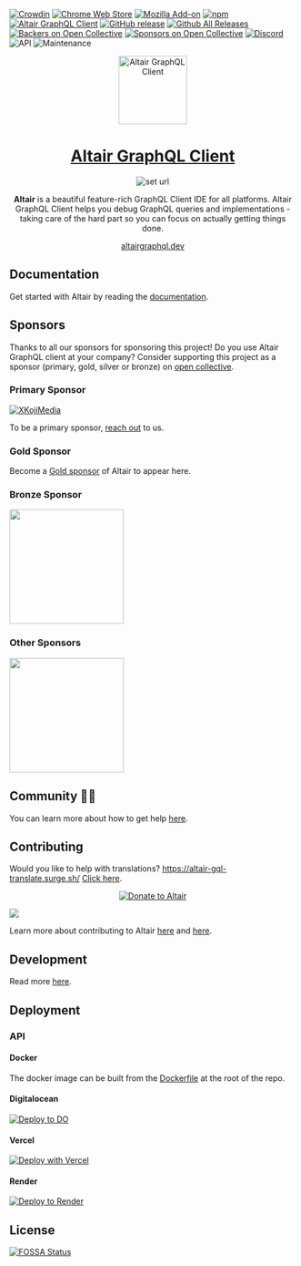<!-- [![FOSSA Status](https://app.fossa.io/api/projects/git%2Bhttps%3A%2F%2Fgithub.com%2Fimolorhe%2Faltair.svg?type=shield)](https://app.fossa.io/projects/git%2Bhttps%3A%2F%2Fgithub.com%2Fimolorhe%2Faltair?ref=badge_shield) -->

[![Crowdin](https://d322cqt584bo4o.cloudfront.net/altair-gql/localized.svg)](https://crowdin.com/project/altair-gql)
[![Chrome Web Store](https://img.shields.io/chrome-web-store/v/flnheeellpciglgpaodhkhmapeljopja.svg)](https://chrome.google.com/webstore/detail/altair-graphql-client/flnheeellpciglgpaodhkhmapeljopja)
[![Mozilla Add-on](https://img.shields.io/amo/v/altair-graphql-client.svg)](https://addons.mozilla.org/en-US/firefox/addon/altair-graphql-client/)
[![npm](https://img.shields.io/npm/v/altair-express-middleware.svg)](https://www.npmjs.com/package/altair-express-middleware)
[![Altair GraphQL Client](https://snapcraft.io/altair/badge.svg)](https://snapcraft.io/altair)
[![GitHub release](https://img.shields.io/github/release/altair-graphql/altair.svg)](https://github.com/altair-graphql/altair/releases)
[![Github All Releases](https://img.shields.io/github/downloads/altair-graphql/altair/total.svg)](https://github.com/altair-graphql/altair/releases)
[![Backers on Open Collective](https://opencollective.com/altair/backers/badge.svg)](#backers) [![Sponsors on Open Collective](https://opencollective.com/altair/sponsors/badge.svg)](#sponsors)
[![Discord](https://img.shields.io/discord/625400653321076807.svg)](https://discord.gg/dNNt3MU9hw)
![API](https://img.shields.io/website?url=https%3A%2F%2Fapi.altairgraphql.dev%2F&label=api)
![Maintenance](https://img.shields.io/maintenance/yes/2025.svg)

<div align="center" style="text-align: center;">

  <img src="icons/android-icon-192x192.png" alt="Altair GraphQL Client" width="120px" height="120px">

  <h1><a href="https://altairgraphql.dev/" target="_blank">Altair GraphQL Client</a></h1>

![set url](packages/altair-docs/public/assets/img/app-shot.png 'Altair GraphQL Client')

**Altair** is a beautiful feature-rich GraphQL Client IDE for all platforms. Altair GraphQL Client helps you debug GraphQL queries and implementations - taking care of the hard part so you can focus on actually getting things done.

[altairgraphql.dev](https://altairgraphql.dev/)

</div>

## Documentation

Get started with Altair by reading the [documentation](https://altairgraphql.dev/docs/).

## Sponsors

Thanks to all our sponsors for sponsoring this project! Do you use Altair GraphQL client at your company? Consider supporting this project as a sponsor (primary, gold, silver or bronze) on [open collective](https://opencollective.com/altair/contribute).

### Primary Sponsor

[![XKojiMedia](packages/altair-app/src/assets/img/readme/xk.png 'XKojiMedia')](https://www.xkoji.dev/)

To be a primary sponsor, [reach out](mailto:sponsor@sirmuel.design) to us.

### Gold Sponsor

Become a [Gold sponsor](https://opencollective.com/altair/contribute/gold-sponsor-27470/checkout) of Altair to appear here.

<!-- ### Silver Sponsor -->

<!-- ### Bronze Sponsor -->

### Bronze Sponsor

<p>
  <a href="https://opencollective.com/opencollective-oss-fund">
    <img src="https://images.opencollective.com/opencollective-oss-fund/8564d37/logo/256.png" width="201px">
  </a>
</p>

### Other Sponsors

<p>
  <a href="https://www.digitalocean.com/?refcode=345176f96acb&utm_campaign=Referral_Invite&utm_medium=Referral_Program&utm_source=badge">
    <img src="https://opensource.nyc3.cdn.digitaloceanspaces.com/attribution/assets/PoweredByDO/DO_Powered_by_Badge_blue.svg" width="201px">
  </a>
</p>

## Community 🙏🏾

You can learn more about how to get help [here](.github/community.md).

## Contributing

Would you like to help with translations? https://altair-gql-translate.surge.sh/ [Click here](https://crwd.in/altair-gql).

<div align="center" style="text-align: center;">
  
[![Donate to Altair](https://opencollective.com/altair/donate/button.png?color=blue)](https://opencollective.com/altair/donate)

</div>

<a href="https://opencollective.com/altair#sponsors" target="_blank"><img src="https://opencollective.com/altair/sponsors.svg?width=1000"></a>

Learn more about contributing to Altair [here](.github/CONTRIBUTING.md) and [here](https://altairgraphql.dev/docs/contributing.html).

## Development

Read more [here](.github/development.md).

## Deployment

### API

#### Docker

The docker image can be built from the [Dockerfile](./Dockerfile) at the root of the repo.

#### Digitalocean

[![Deploy to DO](https://www.deploytodo.com/do-btn-blue.svg)](https://cloud.digitalocean.com/apps/new?repo=https://github.com/altair-graphql/altair/tree/master&refcode=345176f96acb)

#### Vercel

[![Deploy with Vercel](https://vercel.com/button)](https://vercel.com/new/clone?repository-url=https%3A%2F%2Fgithub.com%2Faltair-graphql%2Faltair&env=JWT_ACCESS_SECRET,EVENTS_JWT_ACCESS_SECRET,JWT_REFRESH_SECRET,GOOGLE_OAUTH_CLIENT_ID,GOOGLE_OAUTH_CLIENT_SECRET,POSTGRES_DB,POSTGRES_USER,POSTGRES_PASSWORD,DATABASE_URL,STRIPE_SECRET_KEY&project-name=altair-graphql-api&redirect-url=https%3A%2F%2Faltairgraphql.dev%2F)

#### Render

[![Deploy to Render](https://render.com/images/deploy-to-render-button.svg)](https://render.com/deploy?repo=https://github.com/altair-graphql/altair)

## License

[![FOSSA Status](https://app.fossa.io/api/projects/git%2Bhttps%3A%2F%2Fgithub.com%2Fimolorhe%2Faltair.svg?type=large)](https://app.fossa.io/projects/git%2Bhttps%3A%2F%2Fgithub.com%2Fimolorhe%2Faltair?ref=badge_large)

